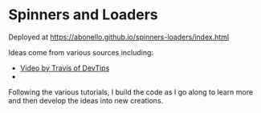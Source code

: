 # Spinners and Loaders

Deployed at https://abonello.github.io/spinners-loaders/index.html

Ideas come from various sources including:

* [Video by Travis of DevTips](https://www.youtube.com/watch?v=lQxt6TdzsAo)
* []()

Following the various tutorials, I build the code as I go along to learn more and then develop the ideas into new creations.